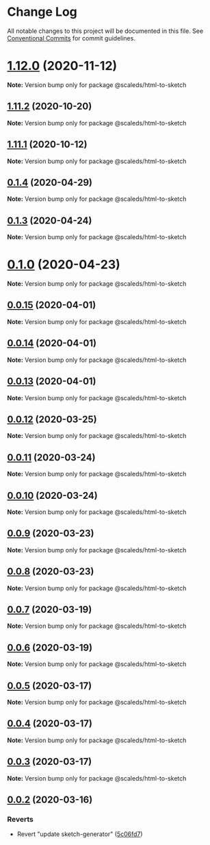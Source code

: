# Change Log

All notable changes to this project will be documented in this file.
See [Conventional Commits](https://conventionalcommits.org) for commit guidelines.

# [1.12.0](https://gitlab.com/scale-ds/scale-telekom/compare/v1.11.2...v1.12.0) (2020-11-12)

**Note:** Version bump only for package @scaleds/html-to-sketch





## [1.11.2](https://gitlab.com/scale-ds/scale-telekom/compare/v1.11.1...v1.11.2) (2020-10-20)

**Note:** Version bump only for package @scaleds/html-to-sketch





## [1.11.1](https://gitlab.com/scale-ds/scale-telekom/compare/v1.11.0...v1.11.1) (2020-10-12)

**Note:** Version bump only for package @scaleds/html-to-sketch





## [0.1.4](https://github.com/telekom/scale/compare/v0.1.3...v0.1.4) (2020-04-29)

**Note:** Version bump only for package @scaleds/html-to-sketch





## [0.1.3](https://github.com/telekom/scale/compare/v0.1.2...v0.1.3) (2020-04-24)

**Note:** Version bump only for package @scaleds/html-to-sketch





# [0.1.0](https://github.com/telekom/scale/compare/v0.0.12...v0.1.0) (2020-04-23)

**Note:** Version bump only for package @scaleds/html-to-sketch





## [0.0.15](https://github.com/telekom/scale/compare/v0.0.14...v0.0.15) (2020-04-01)

**Note:** Version bump only for package @scaleds/html-to-sketch





## [0.0.14](https://github.com/telekom/scale/compare/v0.0.13...v0.0.14) (2020-04-01)

**Note:** Version bump only for package @scaleds/html-to-sketch





## [0.0.13](https://github.com/telekom/scale/compare/v0.0.12...v0.0.13) (2020-04-01)

**Note:** Version bump only for package @scaleds/html-to-sketch





## [0.0.12](https://github.com/telekom/scale/compare/v0.0.11...v0.0.12) (2020-03-25)

**Note:** Version bump only for package @scaleds/html-to-sketch





## [0.0.11](https://github.com/telekom/scale/compare/v0.0.10...v0.0.11) (2020-03-24)

**Note:** Version bump only for package @scaleds/html-to-sketch





## [0.0.10](https://github.com/telekom/scale/compare/v0.0.9...v0.0.10) (2020-03-24)

**Note:** Version bump only for package @scaleds/html-to-sketch





## [0.0.9](https://github.com/telekom/scale/compare/v0.0.8...v0.0.9) (2020-03-23)

**Note:** Version bump only for package @scaleds/html-to-sketch





## [0.0.8](https://github.com/telekom/scale/compare/v0.0.7...v0.0.8) (2020-03-23)

**Note:** Version bump only for package @scaleds/html-to-sketch





## [0.0.7](https://github.com/telekom/scale/compare/v0.0.6...v0.0.7) (2020-03-19)

**Note:** Version bump only for package @scaleds/html-to-sketch





## [0.0.6](https://github.com/telekom/scale/compare/v0.0.5...v0.0.6) (2020-03-19)

**Note:** Version bump only for package @scaleds/html-to-sketch





## [0.0.5](https://github.com/telekom/scale/compare/v0.0.3...v0.0.5) (2020-03-17)

**Note:** Version bump only for package @scaleds/html-to-sketch





## [0.0.4](https://github.com/telekom/scale/compare/v0.0.3...v0.0.4) (2020-03-17)

**Note:** Version bump only for package @scaleds/html-to-sketch





## [0.0.3](https://github.com/telekom/scale/compare/v0.0.2...v0.0.3) (2020-03-17)

**Note:** Version bump only for package @scaleds/html-to-sketch





## [0.0.2](https://github.com/telekom/telements/compare/v0.4.0...v0.0.2) (2020-03-16)


### Reverts

* Revert "update sketch-generator" ([5c06fd7](https://github.com/telekom/telements/commit/5c06fd7a3a40df03f81ac6827f9b02079f443ef5))

